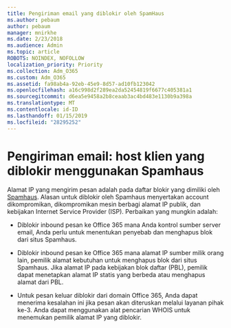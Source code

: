 ```yaml
---
title: Pengiriman email yang diblokir oleh SpamHaus
ms.author: pebaum
author: pebaum
manager: mnirkhe
ms.date: 2/23/2018
ms.audience: Admin
ms.topic: article
ROBOTS: NOINDEX, NOFOLLOW
localization_priority: Priority
ms.collection: Adm_O365
ms.custom: Adm_O365
ms.assetid: fa98ab4a-92eb-45e9-8d57-ad10fb123042
ms.openlocfilehash: a16c998d2f289ea2da52454819f6677c405381a1
ms.sourcegitcommit: d6ea5e9458a2b8ceaab3ac4bd483e1130b9a398a
ms.translationtype: MT
ms.contentlocale: id-ID
ms.lasthandoff: 01/15/2019
ms.locfileid: "28295252"
---
```

# <a name="error-sending-email-client-host-blocked-using-spamhaus"></a>Pengiriman email: host klien yang diblokir menggunakan Spamhaus

Alamat IP yang mengirim pesan adalah pada daftar blokir yang dimiliki oleh [Spamhaus](https://go.microsoft.com/fwlink/p/?linkid=123245). Alasan untuk diblokir oleh Spamhaus menyertakan account dikompromikan, dikompromikan mesin berbagi alamat IP publik, dan kebijakan Internet Service Provider (ISP). Perbaikan yang mungkin adalah:
  
- Diblokir inbound pesan ke Office 365 mana Anda kontrol sumber server email, Anda perlu untuk menentukan penyebab dan menghapus blok dari situs Spamhaus.
    
- Diblokir inbound pesan ke Office 365 mana alamat IP sumber milik orang lain, pemilik alamat kebutuhan untuk menghapus blok dari situs Spamhaus. Jika alamat IP pada kebijakan blok daftar (PBL), pemilik dapat menetapkan alamat IP statis yang berbeda atau menghapus alamat dari PBL.
    
- Untuk pesan keluar diblokir dari domain Office 365, Anda dapat menerima kesalahan ini jika pesan akan diteruskan melalui layanan pihak ke-3. Anda dapat menggunakan alat pencarian WHOIS untuk menemukan pemilik alamat IP yang diblokir.
    

